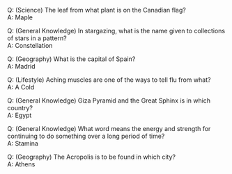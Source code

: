 Q: (Science) The leaf from what plant is on the Canadian flag?  
A: Maple

Q: (General Knowledge) In stargazing, what is the name given to collections of stars in a pattern?  
A: Constellation

Q: (Geography) What is the capital of Spain?  
A: Madrid

Q: (Lifestyle) Aching muscles are one of the ways to tell flu from what?  
A: A Cold

Q: (General Knowledge) Giza Pyramid and the Great Sphinx is in which country?  
A: Egypt

Q: (General Knowledge) What word means the energy and strength for continuing to do something over a long period of time?  
A: Stamina

Q: (Geography) The Acropolis is to be found in which city?  
A: Athens
